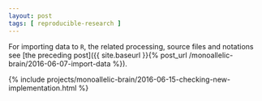 ```yaml
---
layout: post
tags: [ reproducible-research ]
---
```


For importing data to `R`, the related processing, source files and notations see [the preceding post]({{ site.baseurl }}{% post_url /monoallelic-brain/2016-06-07-import-data %}).

{% include projects/monoallelic-brain/2016-06-15-checking-new-implementation.html %}
